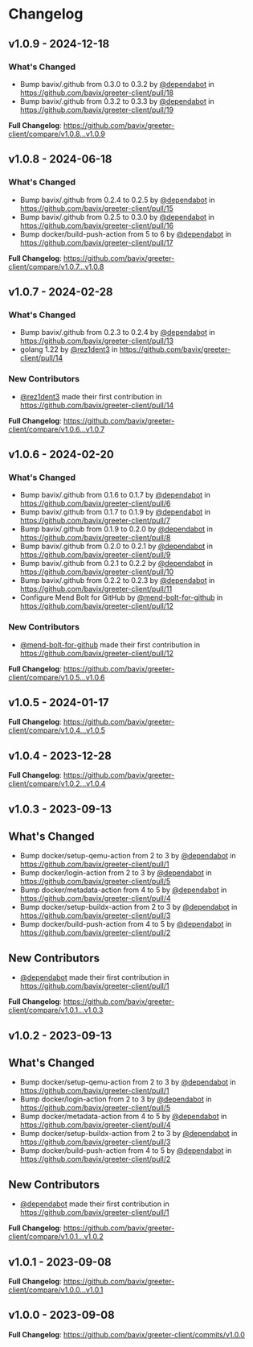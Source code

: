 # Changelog

## v1.0.9 - 2024-12-18

### What's Changed

* Bump bavix/.github from 0.3.0 to 0.3.2 by [@dependabot](https://github.com/dependabot) in https://github.com/bavix/greeter-client/pull/18
* Bump bavix/.github from 0.3.2 to 0.3.3 by [@dependabot](https://github.com/dependabot) in https://github.com/bavix/greeter-client/pull/19

**Full Changelog**: https://github.com/bavix/greeter-client/compare/v1.0.8...v1.0.9

## v1.0.8 - 2024-06-18

### What's Changed

* Bump bavix/.github from 0.2.4 to 0.2.5 by [@dependabot](https://github.com/dependabot) in https://github.com/bavix/greeter-client/pull/15
* Bump bavix/.github from 0.2.5 to 0.3.0 by [@dependabot](https://github.com/dependabot) in https://github.com/bavix/greeter-client/pull/16
* Bump docker/build-push-action from 5 to 6 by [@dependabot](https://github.com/dependabot) in https://github.com/bavix/greeter-client/pull/17

**Full Changelog**: https://github.com/bavix/greeter-client/compare/v1.0.7...v1.0.8

## v1.0.7 - 2024-02-28

### What's Changed

* Bump bavix/.github from 0.2.3 to 0.2.4 by [@dependabot](https://github.com/dependabot) in https://github.com/bavix/greeter-client/pull/13
* golang 1.22 by [@rez1dent3](https://github.com/rez1dent3) in https://github.com/bavix/greeter-client/pull/14

### New Contributors

* [@rez1dent3](https://github.com/rez1dent3) made their first contribution in https://github.com/bavix/greeter-client/pull/14

**Full Changelog**: https://github.com/bavix/greeter-client/compare/v1.0.6...v1.0.7

## v1.0.6 - 2024-02-20

### What's Changed

* Bump bavix/.github from 0.1.6 to 0.1.7 by [@dependabot](https://github.com/dependabot) in https://github.com/bavix/greeter-client/pull/6
* Bump bavix/.github from 0.1.7 to 0.1.9 by [@dependabot](https://github.com/dependabot) in https://github.com/bavix/greeter-client/pull/7
* Bump bavix/.github from 0.1.9 to 0.2.0 by [@dependabot](https://github.com/dependabot) in https://github.com/bavix/greeter-client/pull/8
* Bump bavix/.github from 0.2.0 to 0.2.1 by [@dependabot](https://github.com/dependabot) in https://github.com/bavix/greeter-client/pull/9
* Bump bavix/.github from 0.2.1 to 0.2.2 by [@dependabot](https://github.com/dependabot) in https://github.com/bavix/greeter-client/pull/10
* Bump bavix/.github from 0.2.2 to 0.2.3 by [@dependabot](https://github.com/dependabot) in https://github.com/bavix/greeter-client/pull/11
* Configure Mend Bolt for GitHub by [@mend-bolt-for-github](https://github.com/mend-bolt-for-github) in https://github.com/bavix/greeter-client/pull/12

### New Contributors

* [@mend-bolt-for-github](https://github.com/mend-bolt-for-github) made their first contribution in https://github.com/bavix/greeter-client/pull/12

**Full Changelog**: https://github.com/bavix/greeter-client/compare/v1.0.5...v1.0.6

## v1.0.5 - 2024-01-17

**Full Changelog**: https://github.com/bavix/greeter-client/compare/v1.0.4...v1.0.5

## v1.0.4 - 2023-12-28

**Full Changelog**: https://github.com/bavix/greeter-client/compare/v1.0.2...v1.0.4

## v1.0.3 - 2023-09-13

## What's Changed

* Bump docker/setup-qemu-action from 2 to 3 by [@dependabot](https://github.com/dependabot) in https://github.com/bavix/greeter-client/pull/1
* Bump docker/login-action from 2 to 3 by [@dependabot](https://github.com/dependabot) in https://github.com/bavix/greeter-client/pull/5
* Bump docker/metadata-action from 4 to 5 by [@dependabot](https://github.com/dependabot) in https://github.com/bavix/greeter-client/pull/4
* Bump docker/setup-buildx-action from 2 to 3 by [@dependabot](https://github.com/dependabot) in https://github.com/bavix/greeter-client/pull/3
* Bump docker/build-push-action from 4 to 5 by [@dependabot](https://github.com/dependabot) in https://github.com/bavix/greeter-client/pull/2

## New Contributors

* [@dependabot](https://github.com/dependabot) made their first contribution in https://github.com/bavix/greeter-client/pull/1

**Full Changelog**: https://github.com/bavix/greeter-client/compare/v1.0.1...v1.0.3

## v1.0.2 - 2023-09-13

## What's Changed

* Bump docker/setup-qemu-action from 2 to 3 by [@dependabot](https://github.com/dependabot) in https://github.com/bavix/greeter-client/pull/1
* Bump docker/login-action from 2 to 3 by [@dependabot](https://github.com/dependabot) in https://github.com/bavix/greeter-client/pull/5
* Bump docker/metadata-action from 4 to 5 by [@dependabot](https://github.com/dependabot) in https://github.com/bavix/greeter-client/pull/4
* Bump docker/setup-buildx-action from 2 to 3 by [@dependabot](https://github.com/dependabot) in https://github.com/bavix/greeter-client/pull/3
* Bump docker/build-push-action from 4 to 5 by [@dependabot](https://github.com/dependabot) in https://github.com/bavix/greeter-client/pull/2

## New Contributors

* [@dependabot](https://github.com/dependabot) made their first contribution in https://github.com/bavix/greeter-client/pull/1

**Full Changelog**: https://github.com/bavix/greeter-client/compare/v1.0.1...v1.0.2

## v1.0.1 - 2023-09-08

**Full Changelog**: https://github.com/bavix/greeter-client/compare/v1.0.0...v1.0.1

## v1.0.0 - 2023-09-08

**Full Changelog**: https://github.com/bavix/greeter-client/commits/v1.0.0
